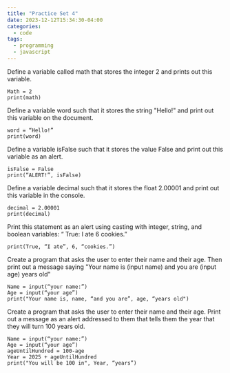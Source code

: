 ```yaml
---
title: "Practice Set 4"
date: 2023-12-12T15:34:30-04:00
categories:
  - code
tags:
  - programming
  - javascript
---
```


Define a variable called math that stores the integer 2 and prints out this variable.
```
Math = 2
print(math)

```
Define a variable word such that it stores the string "Hello!" and print out this variable on the document.
```
word = “Hello!”
print(word)

```

Define a variable isFalse such that it stores the value False and print out this variable as an alert.
```
isFalse = False
print(“ALERT!”, isFalse)

```

Define a variable decimal such that it stores the float 2.00001 and print out this variable in the console.
```
decimal = 2.00001
print(decimal)

```

Print this statement as an alert using casting with integer, string, and boolean variables: “ True: I ate 6 cookies.” 
```
print(True, “I ate”, 6, “cookies.”)

```

Create a program that asks the user to enter their name and their age. Then print out a message saying "Your name is (input name) and you are (input age) years old"
```
Name = input(“your name:”)
Age = input(“your age”)
print("Your name is, name, “and you are”, age, “years old")

```

Create a program that asks the user to enter their name and their age. Print out a message as an alert addressed to them that tells them the year that they will turn 100 years old.
```
Name = input(“your name:”)
Age = input(“your age”)
ageUntilHundred = 100-age
Year = 2025 + ageUntilHundred
print("You will be 100 in", Year, “years”)
